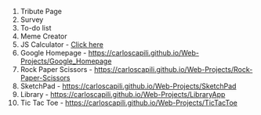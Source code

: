 1. Tribute Page 
2. Survey 
3. To-do list
4. Meme Creator
5. JS Calculator - [Click here](https://carloscapili.github.io/Web-Projects/Calculator)
6. Google Homepage - https://carloscapili.github.io/Web-Projects/Google_Homepage
7. Rock Paper Scissors - https://carloscapili.github.io/Web-Projects/Rock-Paper-Scissors
8. SketchPad - https://carloscapili.github.io/Web-Projects/SketchPad
9. Library - https://carloscapili.github.io/Web-Projects/LibraryApp
10. Tic Tac Toe - https://carloscapili.github.io/Web-Projects/TicTacToe
